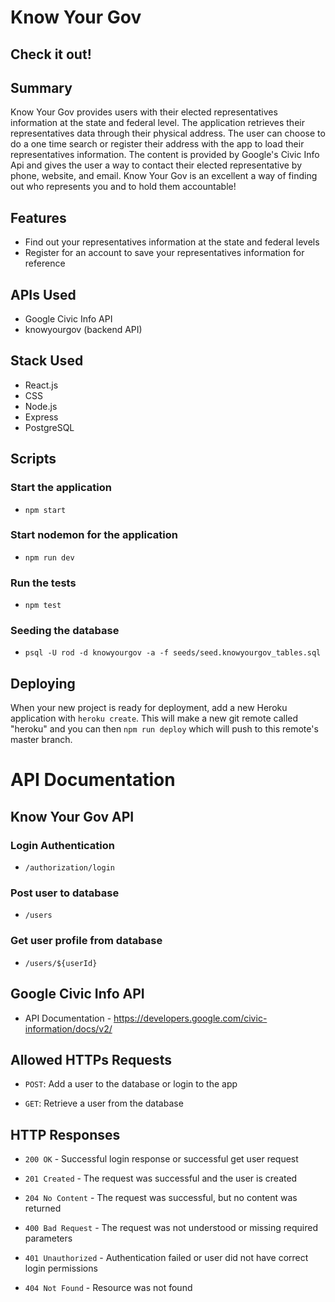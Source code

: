 # Know Your Gov

## Check it out!  

## Summary 

Know Your Gov provides users with their elected representatives information at the state and federal level. The application retrieves their representatives data through their physical address. The user can choose to do a one time search or register their address with the app to load their representatives information. The content is provided by Google's Civic Info Api and gives the user a way to contact their elected representative by phone, website, and email. Know Your Gov is an excellent a way of finding out who represents you and to hold them accountable!

## Features
- Find out your representatives information at the state and federal levels
- Register for an account to save your representatives information for reference

## APIs Used
- Google Civic Info API
- knowyourgov (backend API)

## Stack Used 
- React.js
- CSS
- Node.js
- Express
- PostgreSQL

## Scripts 

### Start the application 
- `npm start`

### Start nodemon for the application 
- `npm run dev`

### Run the tests 
- `npm test`

### Seeding the database 
- `psql -U rod -d knowyourgov -a -f seeds/seed.knowyourgov_tables.sql`

## Deploying

When your new project is ready for deployment, add a new Heroku application with `heroku create`. This will make a new git remote called "heroku" and you can then `npm run deploy` which will push to this remote's master branch.

# API Documentation

## Know Your Gov API

### Login Authentication

- `/authorization/login`

### Post user to database

- `/users`

### Get user profile from database

- `/users/${userId}`

## Google Civic Info API

- API Documentation - https://developers.google.com/civic-information/docs/v2/

## Allowed HTTPs Requests

- `POST`: Add a user to the database or login to the app

- `GET`: Retrieve a user from the database 

## HTTP Responses

- `200 OK` - Successful login response or successful get user request

- `201 Created` - The request was successful and the user is created

- `204 No Content` - The request was successful, but no content was returned

- `400 Bad Request` - The request was not understood or missing required parameters

- `401 Unauthorized` - Authentication failed or user did not have correct login permissions

- `404 Not Found` - Resource was not found



